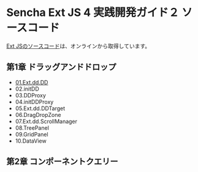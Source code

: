Sencha Ext JS 4 実践開発ガイド２ ソースコード
=============================================

[Ext JSのソースコード](http://cdn.sencha.io/ext-4.1.0-gpl/ext-all.js "Ext JSのソースコード")は、オンラインから取得しています。

## 第1章 ドラッグアンドドロップ

 * [01.Ext.dd.DD](https://github.com/xenophy/Sencha-Ext-JS-4-Professional-Programing-Guide-2-SourceCode/tree/master/Chapter01/01.Ext.dd.DD "01.Ext.dd.DD")
 * 02.initDD
 * 03.DDProxy
 * 04.initDDProxy
 * 05.Ext.dd.DDTarget
 * 06.DragDropZone
 * 07.Ext.dd.ScrollManager
 * 08.TreePanel
 * 09.GridPanel
 * 10.DataView


## 第2章 コンポーネントクエリー



